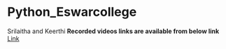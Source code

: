 # Python_Eswarcollege
Srilaitha and Keerthi
**Recorded videos links are available from below link** <br>
[Link](https://docs.google.com/document/d/13Ry4hpKg-57nywe0Le7rUZR5P5uhXiO5u7Bb3ydyiaY/edit)
